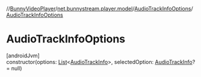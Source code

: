 //[BunnyVideoPlayer](../../../index.md)/[net.bunnystream.player.model](../index.md)/[AudioTrackInfoOptions](index.md)/[AudioTrackInfoOptions](-audio-track-info-options.md)

# AudioTrackInfoOptions

[androidJvm]\
constructor(options: [List](https://kotlinlang.org/api/latest/jvm/stdlib/kotlin-stdlib/kotlin.collections/-list/index.html)&lt;[AudioTrackInfo](../-audio-track-info/index.md)&gt;, selectedOption: [AudioTrackInfo](../-audio-track-info/index.md)? = null)
